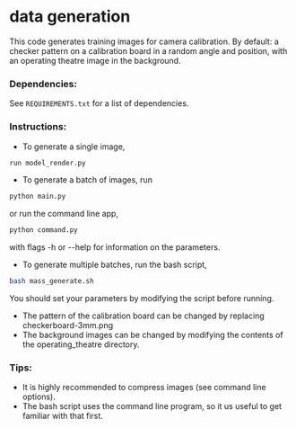 # data generation
This code generates training images for camera calibration. By default: a checker pattern
on a calibration board in a random angle and position, 
with an operating theatre image in the background. 

### Dependencies:
See `REQUIREMENTS.txt` for a list of dependencies.
    
### Instructions: 
- To generate a single image, 
```bash
run model_render.py
```
- To generate a batch of images, run 
```bash
python main.py 
```
or run the command line app, 
```bash
python command.py 
```
with flags -h or --help for information on the parameters.
- To generate multiple batches, run the bash script,
 ```bash
 bash mass_generate.sh
 ```
You should set your parameters by modifying the script before running.
- The pattern of the calibration board can be changed by replacing checkerboard-3mm.png
- The background images can be changed by modifying the contents of the operating_theatre
directory.

### Tips:
- It is highly recommended to compress images (see command line options).
- The bash script uses the command line program, so it us useful to get familiar with that first.




